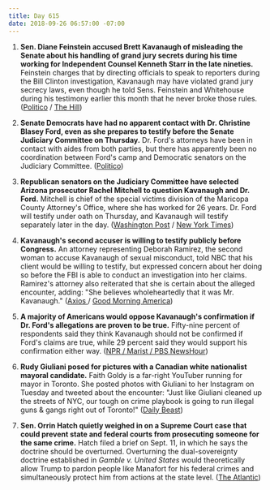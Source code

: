 ```yaml
---
title: Day 615
date: 2018-09-26 06:57:00 -07:00
---
```


1. **Sen. Diane Feinstein accused Brett Kavanaugh of misleading the Senate about his handling of grand jury secrets during his time working for Independent Counsel Kenneth Starr in the late nineties.** Feinstein charges that by directing officials to speak to reporters during the Bill Clinton investigation, Kavanaugh may have violated grand jury secrecy laws, even though he told Sens. Feinstein and Whitehouse during his testimony earlier this month that he never broke those rules. ([Politico](https://www.politico.com/story/2018/09/26/kavanaugh-confirmation-starr-vince-foster-842530) / [The Hill](https://thehill.com/homenews/senate/408458-feinstein-accuses-kavanaugh-of-misleading-senate-about-handling-of-grand-jury))

2. **Senate Democrats have had no apparent contact with Dr. Christine Blasey Ford, even as she prepares to testify before the Senate Judiciary Committee on Thursday.** Dr. Ford's attorneys have been in contact with aides from both parties, but there has apparently been no coordination between Ford's camp and Democratic senators on the Judiciary Committee. ([Politico](https://www.politico.com/story/2018/09/26/kavanaugh-christine-blasey-ford-hearing-democrats-841955))

3. **Republican senators on the Judiciary Committee have selected Arizona prosecutor Rachel Mitchell to question Kavanaugh and Dr. Ford.** Mitchell is chief of the special victims division of the Maricopa County Attorney's Office, where she has worked for 26 years. Dr. Ford will testify under oath on Thursday, and Kavanaugh will testify separately later in the day. ([Washington Post](https://www.washingtonpost.com/powerpost/arizona-prosecutor-rachel-mitchell-emerges-as-gop-choice-to-question-kavanaugh-and-accuser-at-hearing/2018/09/25/47964afa-c0ff-11e8-9005-5104e9616c21_story.html?utm_term=.301ddb07c14f) / [New York Times](https://www.nytimes.com/2018/09/26/us/rachel-mitchell-bio-facts.html))

4. **Kavanaugh's second accuser is willing to testify publicly before Congress.** An attorney representing Deborah Ramirez, the second woman to accuse Kavanaugh of sexual misconduct, told NBC that his client would be willing to testify, but expressed concern about her doing so before the FBI is able to conduct an investigation into her claims. Ramirez's attorney also reiterated that she is certain about the alleged encounter, adding: "She believes wholeheartedly that it was Mr. Kavanaugh." ([Axios ](https://www.axios.com/kavanaugh-second-accuser-testify-before-congress-13090991-a32c-4949-92e3-3613f37edf66.html) / [Good Morning America](https://www.yahoo.com/gma/2nd-brett-kavanaugh-accuser-certain-alleged-encounter-her-113804221--abc-news-topstories.html))

5. **A majority of Americans would oppose Kavanaugh's confirmation if Dr. Ford's allegations are proven to be true.** Fifty-nine percent of respondents said they think Kavanaugh should not be confirmed if Ford's claims are true, while 29 percent said they would support his confirmation either way. ([NPR / Marist / PBS NewsHour](https://www.pbs.org/newshour/nation/majority-of-americans-oppose-kavanaugh-nomination-if-fords-allegation-is-true-poll-says))

6. **Rudy Giuliani posed for pictures with a Canadian white nationalist mayoral candidate.** Faith Goldy is a far-right YouTuber running for mayor in Toronto. She posted photos with Giuliani to her Instagram on Tuesday and tweeted about the encounter: "Just like Giuliani cleaned up the streets of NYC, our tough on crime playbook is going to run illegal guns & gangs right out of Toronto!" ([Daily Beast](https://www.thedailybeast.com/rudy-giuliani-photographed-with-white-nationalist-mayoral-candidate))

7. **Sen. Orrin Hatch quietly weighed in on a Supreme Court case that could prevent state and federal courts from prosecuting someone for the same crime.** Hatch filed a brief on Sept. 11, in which he says the doctrine should be overturned. Overturning the dual-sovereignty doctrine established in *Gamble v. United States* would theoretically allow Trump to pardon people like Manafort for his federal crimes and simultaneously protect him from actions at the state level. ([The Atlantic](https://www.theatlantic.com/politics/archive/2018/09/trump-pardon-orrin-hatch-supreme-court/571285/?utm_source=twb))
